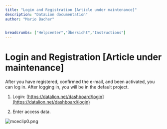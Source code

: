 ```yaml
---
title: "Login and Registration [Article under maintenance]"
description: "DataLion documentation"
author: "Mario Bacher"


breadcrumbs: ["Helpcenter","Übersicht","Instructions"]
---
```


# Login and Registration [Article under maintenance]

After you have registered, confirmed the e-mail, and been activated, you can log in. After logging in, you will be in the default project.

1.  Login: [https://datalion.net/dashboard/login](https://datalion.net/dashboard/login)
    
2.  Enter access data.
    

![mceclip0.png](/img/86933532.png)
